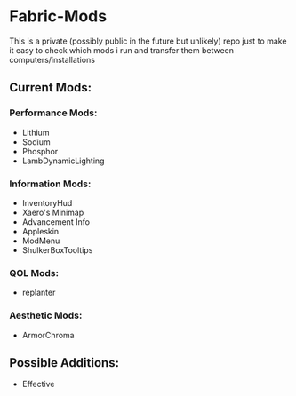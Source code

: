 # Fabric-Mods
This is a private (possibly public in the future but unlikely) repo just to make it easy to check which mods i run and transfer them between computers/installations

## Current Mods:
### Performance Mods:
- Lithium
- Sodium
- Phosphor
- LambDynamicLighting

### Information Mods:
- InventoryHud
- Xaero's Minimap
- Advancement Info
- Appleskin
- ModMenu
- ShulkerBoxTooltips

### QOL Mods:
- replanter

### Aesthetic Mods:
- ArmorChroma

## Possible Additions:
- Effective
